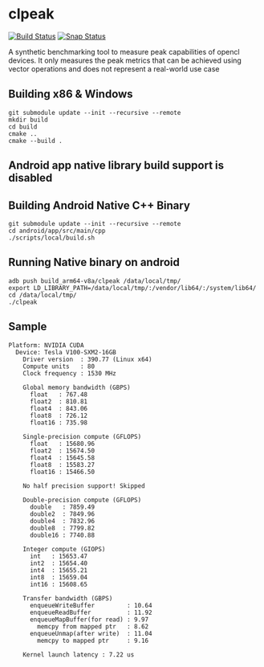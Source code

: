 # clpeak

[![Build Status](https://app.travis-ci.com/krrishnarraj/clpeak.svg?branch=master)](https://app.travis-ci.com/github/krrishnarraj/clpeak)
[![Snap Status](https://snapcraft.io/clpeak/badge.svg)](https://snapcraft.io/clpeak)

A synthetic benchmarking tool to measure peak capabilities of opencl devices. It only measures the peak metrics that can be achieved using vector operations and does not represent a real-world use case

## Building x86 & Windows

```console
git submodule update --init --recursive --remote
mkdir build
cd build
cmake ..
cmake --build .
```

## Android app native library build support is disabled
## Building Android Native C++ Binary
```console
git submodule update --init --recursive --remote
cd android/app/src/main/cpp
./scripts/local/build.sh
```

## Running Native binary on android
```console
adb push build_arm64-v8a/clpeak /data/local/tmp/
export LD_LIBRARY_PATH=/data/local/tmp/:/vendor/lib64/:/system/lib64/
cd /data/local/tmp/
./clpeak
```



## Sample

```text
Platform: NVIDIA CUDA
  Device: Tesla V100-SXM2-16GB
    Driver version  : 390.77 (Linux x64)
    Compute units   : 80
    Clock frequency : 1530 MHz

    Global memory bandwidth (GBPS)
      float   : 767.48
      float2  : 810.81
      float4  : 843.06
      float8  : 726.12
      float16 : 735.98

    Single-precision compute (GFLOPS)
      float   : 15680.96
      float2  : 15674.50
      float4  : 15645.58
      float8  : 15583.27
      float16 : 15466.50

    No half precision support! Skipped

    Double-precision compute (GFLOPS)
      double   : 7859.49
      double2  : 7849.96
      double4  : 7832.96
      double8  : 7799.82
      double16 : 7740.88

    Integer compute (GIOPS)
      int   : 15653.47
      int2  : 15654.40
      int4  : 15655.21
      int8  : 15659.04
      int16 : 15608.65

    Transfer bandwidth (GBPS)
      enqueueWriteBuffer         : 10.64
      enqueueReadBuffer          : 11.92
      enqueueMapBuffer(for read) : 9.97
        memcpy from mapped ptr   : 8.62
      enqueueUnmap(after write)  : 11.04
        memcpy to mapped ptr     : 9.16

    Kernel launch latency : 7.22 us
```
